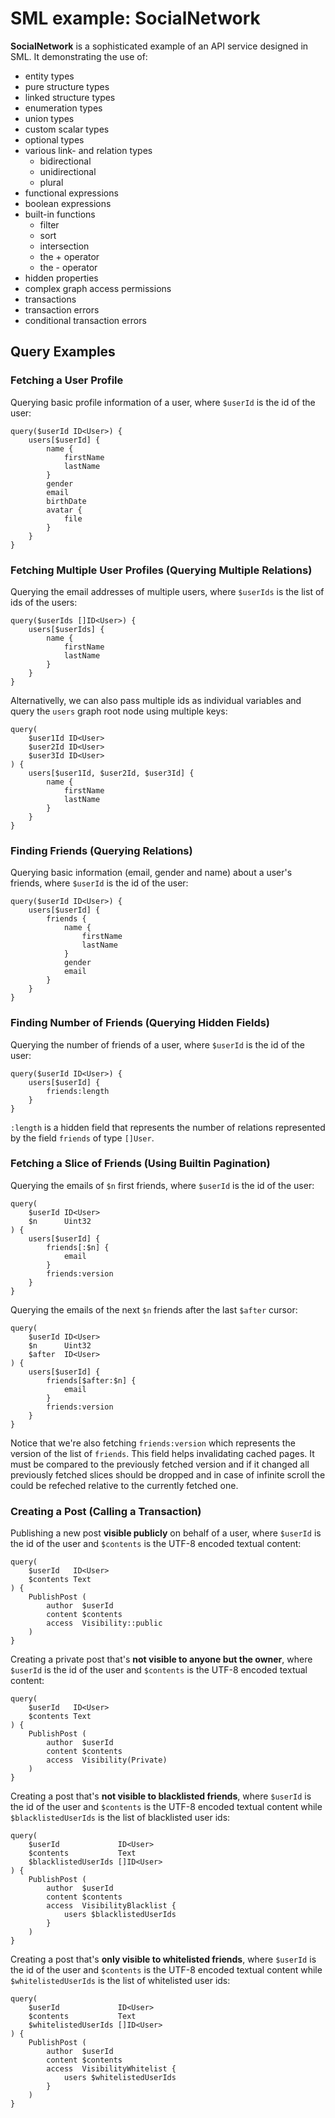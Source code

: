 # SML example: SocialNetwork

**SocialNetwork** is a sophisticated example of an API service designed in SML. It demonstrating the use of:

- entity types
- pure structure types
- linked structure types
- enumeration types
- union types
- custom scalar types
- optional types
- various link- and relation types
  - bidirectional
  - unidirectional
  - plural
- functional expressions
- boolean expressions
- built-in functions
  - filter
  - sort
  - intersection
  - the + operator
  - the - operator
- hidden properties
- complex graph access permissions
- transactions
- transaction errors
- conditional transaction errors

## Query Examples
### Fetching a User Profile
Querying basic profile information of a user, where `$userId` is the id of the user:
```
query($userId ID<User>) {
	users[$userId] {
		name {
			firstName
			lastName
		}
		gender
		email
		birthDate
		avatar {
			file
		}
	}
}
```

### Fetching Multiple User Profiles (Querying Multiple Relations)
Querying the email addresses of multiple users, where `$userIds` is the list of ids of the users:
```
query($userIds []ID<User>) {
	users[$userIds] {
		name {
			firstName
			lastName
		}
	}
}
```

Alternativelly, we can also pass multiple ids as individual variables and query the `users` graph root node using multiple keys:
```
query(
	$user1Id ID<User>
	$user2Id ID<User>
	$user3Id ID<User>
) {
	users[$user1Id, $user2Id, $user3Id] {
		name {
			firstName
			lastName
		}
	}
}
```

### Finding Friends (Querying Relations)
Querying basic information (email, gender and name) about a user's friends, where `$userId` is the id of the user:
```
query($userId ID<User>) {
	users[$userId] {
		friends {
			name {
				firstName
				lastName
			}
			gender
			email
		}
	}
}
```

### Finding Number of Friends (Querying Hidden Fields)
Querying the number of friends of a user, where `$userId` is the id of the user:
```
query($userId ID<User>) {
	users[$userId] {
		friends:length
	}
}
```
`:length` is a hidden field that represents the number of relations represented by the field `friends` of type `[]User`.

### Fetching a Slice of Friends (Using Builtin Pagination)
Querying the emails of `$n` first friends, where `$userId` is the id of the user:
```
query(
	$userId ID<User>
	$n      Uint32
) {
	users[$userId] {
		friends[:$n] {
			email
		}
		friends:version
	}
}
```

Querying the emails of the next `$n` friends after the last `$after` cursor:
```
query(
	$userId ID<User>
	$n      Uint32
	$after  ID<User>
) {
	users[$userId] {
		friends[$after:$n] {
			email
		}
		friends:version
	}
}
```

Notice that we're also fetching `friends:version` which represents the version of the list of `friends`. This field helps invalidating cached pages. It must be compared to the previously fetched version and if it changed all previously fetched slices should be dropped and in case of infinite scroll the could be refeched relative to the currently fetched one.

### Creating a Post (Calling a Transaction)
Publishing a new post **visible publicly** on behalf of a user, where `$userId` is the id of the user and `$contents` is the UTF-8 encoded textual content:
```
query(
	$userId   ID<User>
	$contents Text
) {
	PublishPost (
		author  $userId
		content $contents
		access 	Visibility::public
	)
}
```

Creating a private post that's **not visible to anyone but the owner**, where `$userId` is the id of the user and `$contents` is the UTF-8 encoded textual content:
```
query(
	$userId   ID<User>
	$contents Text
) {
	PublishPost (
		author  $userId
		content $contents
		access 	Visibility(Private)
	)
}
```

Creating a post that's **not visible to blacklisted friends**, where `$userId` is the id of the user and `$contents` is the UTF-8 encoded textual content while `$blacklistedUserIds` is the list of blacklisted user ids:
```
query(
	$userId             ID<User>
	$contents           Text
	$blacklistedUserIds []ID<User>
) {
	PublishPost (
		author  $userId
		content $contents
		access 	VisibilityBlacklist {
			users $blacklistedUserIds
		}
	)
}
```

Creating a post that's **only visible to whitelisted friends**, where `$userId` is the id of the user and `$contents` is the UTF-8 encoded textual content while `$whitelistedUserIds` is the list of whitelisted user ids:
```
query(
	$userId             ID<User>
	$contents           Text
	$whitelistedUserIds []ID<User>
) {
	PublishPost (
		author  $userId
		content $contents
		access 	VisibilityWhitelist {
			users $whitelistedUserIds
		}
	)
}
```
